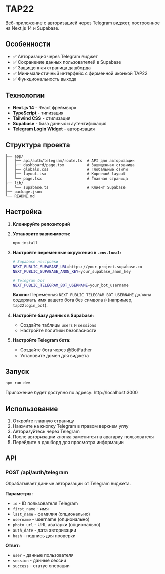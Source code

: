 # TAP22

Веб-приложение с авторизацией через Telegram виджет, построенное на Next.js 14 и Supabase.

## Особенности

- ✅ Авторизация через Telegram виджет
- ✅ Сохранение данных пользователей в Supabase
- ✅ Защищенная страница дашборда
- ✅ Минималистичный интерфейс с фирменной иконкой TAP22
- ✅ Функциональность выхода

## Технологии

- **Next.js 14** - React фреймворк
- **TypeScript** - типизация
- **Tailwind CSS** - стилизация
- **Supabase** - база данных и аутентификация
- **Telegram Login Widget** - авторизация

## Структура проекта

```
├── app/
│   ├── api/auth/telegram/route.ts  # API для авторизации
│   ├── dashboard/page.tsx          # Защищенная страница
│   ├── globals.css                 # Глобальные стили
│   ├── layout.tsx                  # Корневой layout
│   └── page.tsx                    # Главная страница
├── lib/
│   └── supabase.ts                 # Клиент Supabase
├── package.json
└── README.md
```

## Настройка

1. **Клонируйте репозиторий**
2. **Установите зависимости:**
   ```bash
   npm install
   ```

3. **Настройте переменные окружения в `.env.local`:**
   ```bash
   # Supabase настройки
   NEXT_PUBLIC_SUPABASE_URL=https://your-project.supabase.co
   NEXT_PUBLIC_SUPABASE_ANON_KEY=your_supabase_anon_key
   
   # Telegram бот
   NEXT_PUBLIC_TELEGRAM_BOT_USERNAME=your_bot_username
   ```
   
   **Важно:** Переменная `NEXT_PUBLIC_TELEGRAM_BOT_USERNAME` должна содержать имя вашего бота без символа `@` (например, `tap22login_bot`).

4. **Настройте базу данных в Supabase:**
   - Создайте таблицы `users` и `sessions`
   - Настройте политики безопасности

5. **Настройте Telegram бота:**
   - Создайте бота через @BotFather
   - Установите домен для виджета

## Запуск

```bash
npm run dev
```

Приложение будет доступно по адресу: http://localhost:3000

## Использование

1. Откройте главную страницу
2. Нажмите на кнопку Telegram в правом верхнем углу
3. Авторизуйтесь через Telegram
4. После авторизации кнопка заменится на аватарку пользователя
5. Перейдите в дашборд для просмотра информации

## API

### POST /api/auth/telegram

Обрабатывает данные авторизации от Telegram виджета.

**Параметры:**
- `id` - ID пользователя Telegram
- `first_name` - имя
- `last_name` - фамилия (опционально)
- `username` - username (опционально)
- `photo_url` - URL аватарки (опционально)
- `auth_date` - дата авторизации
- `hash` - подпись для проверки

**Ответ:**
- `user` - данные пользователя
- `session` - данные сессии
- `success` - статус операции